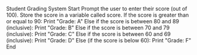 Student Grading System
Start
Prompt the user to enter their score (out of 100).
Store the score in a variable called score.
If the score is greater than or equal to 90:
Print "Grade: A"
Else if the score is between 80 and 89 (inclusive):
Print "Grade: B"
Else if the score is between 70 and 79 (inclusive):
Print "Grade: C"
Else if the score is between 60 and 69 (inclusive):
Print "Grade: D"
Else (if the score is below 60):
Print "Grade: F"
End

